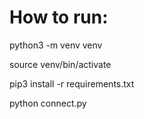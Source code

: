 # How to run:

python3 -m venv venv

source venv/bin/activate

pip3 install -r requirements.txt

python connect.py
